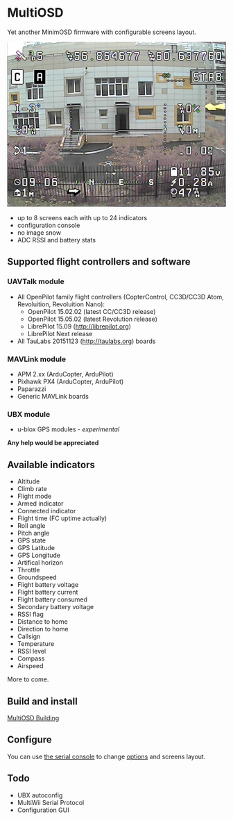 # MultiOSD

Yet another MinimOSD firmware with configurable screens layout.

![Screenshot](doc/img/screenshot.png)

* up to 8 screens each with up to 24 indicators
* configuration console
* no image snow
* ADC RSSI and battery stats

## Supported flight controllers and software

### UAVTalk module

* All OpenPilot family flight controllers (CopterControl, CC3D/CC3D Atom,
  Revoluition, Revoluition Nano):
  * OpenPilot 15.02.02 (latest CC/CC3D release)
  * OpenPilot 15.05.02 (latest Revolution release)
  * LibrePilot 15.09 (http://librepilot.org)
  * LibrePilot Next release
* All TauLabs 20151123 (http://taulabs.org) boards

### MAVLink module  

* APM 2.xx (ArduCopter, ArduPilot)
* Pixhawk PX4 (ArduCopter, ArduPilot)
* Paparazzi
* Generic MAVLink boards

### UBX module

* u-blox GPS modules - *experimental*

**Any help would be appreciated**

## Available indicators

* Altitude
* Climb rate
* Flight mode
* Armed indicator
* Connected indicator
* Flight time (FC uptime actually)
* Roll angle
* Pitch angle
* GPS state
* GPS Latitude
* GPS Longitude
* Artifical horizon
* Throttle
* Groundspeed
* Flight battery voltage
* Flight battery current
* Flight battery consumed
* Secondary battery voltage
* RSSI flag
* Distance to home
* Direction to home
* Callsign
* Temperature
* RSSI level
* Compass
* Airspeed

More to come.

## Build and install

[MultiOSD Building](doc/build.md)

## Configure

You can use [the serial console](doc/configure.md)
to change [options](doc/settings) and screens layout.

## Todo

* UBX autoconfig
* MultiWii Serial Protocol
* Configuration GUI




